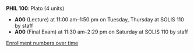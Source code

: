 **PHIL 100**: Plato (4 units)

- **A00** (Lecture) at 11:00 am–1:50 pm on Tuesday, Thursday at SOLIS 110 by staff
- **A00** (Final Exam) at 11:30 am–2:29 pm on Saturday at SOLIS 110 by staff

[Enrollment numbers over time](./PHIL100.tsv)
